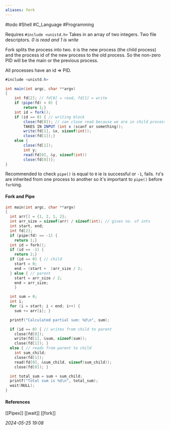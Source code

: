 ```yaml
---
aliases: fork
---
```

#todo #Shell #C_Language #Programming 

Requires `#include <unistd.h>`
Takes in an array of two integers. Two file descriptors. _0 is read and 1 is write_

Fork splits the process into two.  `0` is the new process (the child process) and the process id of the new process to the old process. So the non-zero PID will be the main or the previous process.

All processes have an id => PID.

```C#
#include <unistd.h>

int main(int argc, char **argv)
{
	int fd[2]; // fd[0] = read, fd[1] = write
	if (pipe(fd) < 0) {
		return 1;}
	int id = fork();
	if (id == 0) { // writing block
		close(fd[0]); // can close read because we are in child process
		TAKES IN INPUT (int x (scanf or something));
		write(fd[1], &x, sizeof(int));
		close(fd[1]);}
	else {
		close(fd[1]);
		int y;
		read(fd[0], &y, sizeof(int))
		close(fd[0])};
}
```

Recommended to check `pipe()` is equal to `0` ie is successful or `-1`, fails.
`fd`'s are inherited from one process to another so it's important to `pipe()` before `fork`ing.
#### Fork and Pipe
```C
int main(int argc, char **argv)
{
  int arr[] = {1, 2, 1, 2};
  int arr_size = sizeof(arr) / sizeof(int); // gives no. of ints
  int start, end;
  int fd[2];
  if (pipe(fd) == -1) {
    return 1;}
  int id = fork();
  if (id == -1) {
    return 2;}
  if (id == 0) { // child
    start = 0;
    end = (start +  )arr_size / 2;
  } else { // parent
    start = arr_size / 2;
    end = arr_size;
    }

  int sum = 0;
  int i;
  for (i = start; i < end; i++) {
    sum += arr[i]; }

  printf("Calculated partial sum: %d\n", sum);

  if (id == 0) { // writes from child to parent
    close(fd[0]);
    write(fd[1], &sum, sizeof(sum));
    close(fd[1]); }
  else { // reads from parent to child
    int sum_child;
    close(fd[1]);
    read(fd[0], &sum_child, sizeof(sum_child));
    close(fd[0]); }

  int total_sum = sum + sum_child;
  printf("Total sum is %d\n", total_sum);
  wait(NULL);
}
```
#### References
[[Pipex]]
[[wait]]
[[fork]]

_2024-05-25 19:08_